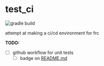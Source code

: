 # test_ci

![gradle build](https://github.com/edurso/test_ci/workflows/gradle%20build/badge.svg?branch=master)

attempt at making a ci/cd environment for frc

__TODO:__
- [ ] github workflow for unit tests
  - [ ] badge on [README.md](https://github.com/edurso/test_ci/blob/master/README.md)
